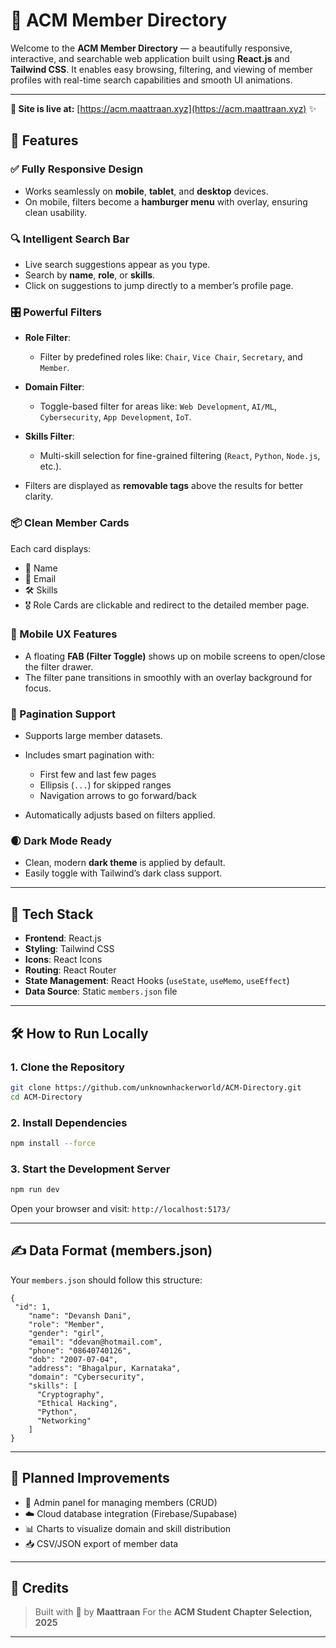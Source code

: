 # 🚀 ACM Member Directory

Welcome to the **ACM Member Directory** — a beautifully responsive, interactive, and searchable web application built using **React.js** and **Tailwind CSS**. It enables easy browsing, filtering, and viewing of member profiles with real-time search capabilities and smooth UI animations.

---

**🔗 Site is live at:** [https://acm.maattraan.xyz](https://acm.maattraan.xyz) ✨

## 🌟 Features

### ✅ Fully Responsive Design

* Works seamlessly on **mobile**, **tablet**, and **desktop** devices.
* On mobile, filters become a **hamburger menu** with overlay, ensuring clean usability.

### 🔍 Intelligent Search Bar

* Live search suggestions appear as you type.
* Search by **name**, **role**, or **skills**.
* Click on suggestions to jump directly to a member’s profile page.

### 🎛️ Powerful Filters

* **Role Filter**:

  * Filter by predefined roles like: `Chair`, `Vice Chair`, `Secretary`, and `Member`.
* **Domain Filter**:

  * Toggle-based filter for areas like: `Web Development`, `AI/ML`, `Cybersecurity`, `App Development`, `IoT`.
* **Skills Filter**:

  * Multi-skill selection for fine-grained filtering (`React`, `Python`, `Node.js`, etc.).
* Filters are displayed as **removable tags** above the results for better clarity.

### 📦 Clean Member Cards

Each card displays:

* 👤 Name
* 📧 Email
* 🛠️ Skills
* 🎖️ Role
  Cards are clickable and redirect to the detailed member page.

### 📱 Mobile UX Features

* A floating **FAB (Filter Toggle)** shows up on mobile screens to open/close the filter drawer.
* The filter pane transitions in smoothly with an overlay background for focus.

### 📄 Pagination Support

* Supports large member datasets.
* Includes smart pagination with:

  * First few and last few pages
  * Ellipsis (`...`) for skipped ranges
  * Navigation arrows to go forward/back
* Automatically adjusts based on filters applied.

### 🌒 Dark Mode Ready

* Clean, modern **dark theme** is applied by default.
* Easily toggle with Tailwind’s dark class support.

---

## 🧠 Tech Stack

* **Frontend**: React.js
* **Styling**: Tailwind CSS
* **Icons**: React Icons
* **Routing**: React Router
* **State Management**: React Hooks (`useState`, `useMemo`, `useEffect`)
* **Data Source**: Static `members.json` file

---

## 🛠️ How to Run Locally

### 1. Clone the Repository

```bash
git clone https://github.com/unknownhackerworld/ACM-Directory.git
cd ACM-Directory
```

### 2. Install Dependencies

```bash
npm install --force
```

### 3. Start the Development Server

```bash
npm run dev
```

Open your browser and visit: `http://localhost:5173/`

---

## ✍️ Data Format (members.json)

Your `members.json` should follow this structure:

```
{
 "id": 1,
    "name": "Devansh Dani",
    "role": "Member",
    "gender": "girl",
    "email": "ddevan@hotmail.com",
    "phone": "08640740126",
    "dob": "2007-07-04",
    "address": "Bhagalpur, Karnataka",
    "domain": "Cybersecurity",
    "skills": [
      "Cryptography",
      "Ethical Hacking",
      "Python",
      "Networking"
    ]
}
```

---

## 🧩 Planned Improvements

* 🔐 Admin panel for managing members (CRUD)
* ☁️ Cloud database integration (Firebase/Supabase)
* 📊 Charts to visualize domain and skill distribution
* 📥 CSV/JSON export of member data

---

## 💙 Credits

> Built with 💙 by **Maattraan**
> For the **ACM Student Chapter Selection, 2025**

---

